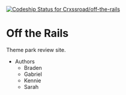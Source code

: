 [![Codeship Status for Crxssroad/off-the-rails](https://app.codeship.com/projects/175734d0-2363-0138-4e8b-3a3a8b9cedd9/status?branch=master)](https://app.codeship.com/projects/382962)

# Off the Rails

Theme park review site.

* Authors
  * Braden
  * Gabriel
  * Kennie
  * Sarah
